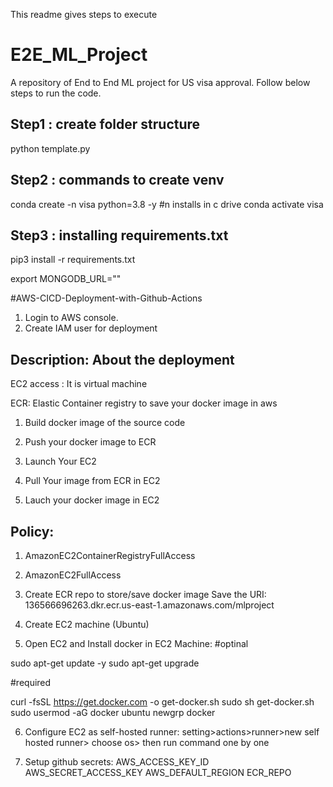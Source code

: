 This readme gives steps to execute

# E2E_ML_Project
A repository of End to End ML project for US visa approval. Follow below steps to run the code.

## Step1 : create folder structure
python template.py

## Step2 : commands to create venv
conda create -n visa python=3.8 -y #n installs in c drive
conda activate visa

## Step3 : installing requirements.txt
pip3 install -r requirements.txt

export MONGODB_URL="<mongodb url>"


#AWS-CICD-Deployment-with-Github-Actions

1. Login to AWS console.
2. Create IAM user for deployment



## Description: About the deployment

EC2 access : It is virtual machine

ECR: Elastic Container registry to save your docker image in aws


1. Build docker image of the source code

2. Push your docker image to ECR

3. Launch Your EC2 

4. Pull Your image from ECR in EC2

5. Lauch your docker image in EC2

## Policy:

1. AmazonEC2ContainerRegistryFullAccess

2. AmazonEC2FullAccess

3. Create ECR repo to store/save docker image
Save the URI: 136566696263.dkr.ecr.us-east-1.amazonaws.com/mlproject

4. Create EC2 machine (Ubuntu)

5. Open EC2 and Install docker in EC2 Machine:
#optinal

sudo apt-get update -y
sudo apt-get upgrade

#required

curl -fsSL https://get.docker.com -o get-docker.sh
sudo sh get-docker.sh
sudo usermod -aG docker ubuntu
newgrp docker

6. Configure EC2 as self-hosted runner:
setting>actions>runner>new self hosted runner> choose os> then run command one by one

7. Setup github secrets:
AWS_ACCESS_KEY_ID
AWS_SECRET_ACCESS_KEY
AWS_DEFAULT_REGION
ECR_REPO